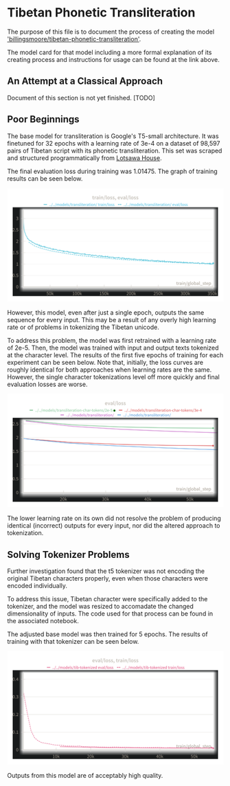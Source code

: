 # Tibetan Phonetic Transliteration

The purpose of this file is to document the process of creating the model ['billingsmoore/tibetan-phonetic-transliteration'](https://huggingface.co/billingsmoore/tibetan-phonetic-transliteration).

The model card for that model including a more formal explanation of its creating process and instructions for usage can be found at the link above.

## An Attempt at a Classical Approach

Document of this section is not yet finished.
[TODO]

## Poor Beginnings

The base model for transliteration is Google's T5-small architecture. It was finetuned for 32 epochs with a learning rate of 3e-4 on a dataset of 98,597 pairs of Tibetan script with its phonetic transliteration. This set was scraped and structured programmatically from [Lotsawa House](lotsawahouse.org).

The final evaluation loss during training was 1.01475. The graph of training results can be seen below.

![Training Results](../readme-assets/transliteration-training-results.png?raw=true "Graph of training results")

However, this model, even after just a single epoch, outputs the same sequence for every input. This may be a result of any overly high learning rate or of problems in tokenizing the Tibetan unicode.

To address this problem, the model was first retrained with a learning rate of 2e-5. Then, the model was trained with input and output texts tokenized at the character level. The results of the first five epochs of training for each experiment can be seen below. Note that, initially, the loss curves are roughly identical for both approaches when learning rates are the same. However, the single character tokenizations level off more quickly and final evaluation losses are worse.

![Transliteration Experiment Results](../readme-assets/transliteration-experiments.png?raw=true "Graph of training results")

The lower learning rate on its own did not resolve the problem of producing identical (incorrect) outputs for every input, nor did the altered approach to tokenization.

## Solving Tokenizer Problems

Further investigation found that the t5 tokenizer was not encoding the original Tibetan characters properly, even when those characters were encoded individually.

To address this issue, Tibetan character were specifically added to the tokenizer, and the model was resized to accomadate the changed dimensionality of inputs. 
The code used for that process can be found in the associated notebook.

The adjusted base model was then trained for 5 epochs. The results of training with that tokenizer can be seen below.

![Altered Tokenizer Results](../readme-assets/altered-tokenizer-results.png?raw=true "Graph of training results with the altered tokenizer")

Outputs from this model are of acceptably high quality.